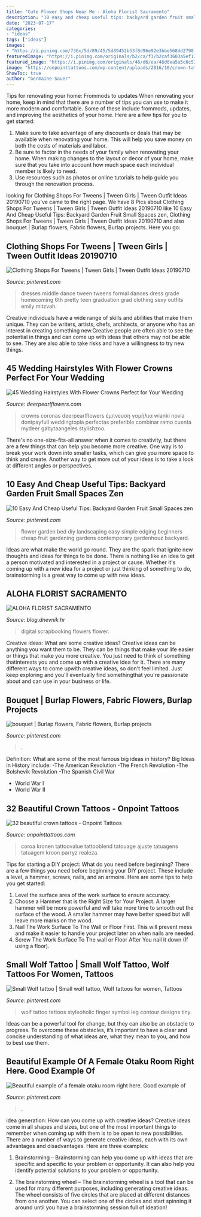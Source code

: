 ```yaml
---
title: "Cute Flower Shops Near Me - Aloha Florist Sacramento"
description: "10 easy and cheap useful tips: backyard garden fruit small spaces zen"
date: "2023-07-17"
categories:
- "ideas"
tags: ["ideas"]
images:
- "https://i.pinimg.com/736x/5d/89/45/5d89452b53f8d96e92e3bbe568dd2798.jpg"
featuredImage: "https://i.pinimg.com/originals/b2/ca/f3/b2caf3603a5ef13893074a43f940eb67.jpg"
featured_image: "https://i.pinimg.com/originals/46/d6/ea/46d6ea5a5c6c5398e3f139459c469c2f.jpg"
image: "https://onpointtattoos.com/wp-content/uploads/2016/10/crown-tattoo-design-22.jpg"
ShowToc: true
author: "Germaine Sauer"
---
```



Tips for renovating your home: Frommods to updates
When renovating your home, keep in mind that there are a number of tips you can use to make it more modern and comfortable. Some of these include frommods, updates, and improving the aesthetics of your home. Here are a few tips for you to get started: 
1. Make sure to take advantage of any discounts or deals that may be available when renovating your home. This will help you save money on both the costs of materials and labor. 
2. Be sure to factor in the needs of your family when renovating your home. When making changes to the layout or decor of your home, make sure that you take into account how much space each individual member is likely to need. 
3. Use resources such as photos or online tutorials to help guide you through the renovation process.

	

		
looking for Clothing Shops For Tweens | Tween Girls | Tween Outfit Ideas 20190710 you've came to the right page. We have 8 Pics about Clothing Shops For Tweens | Tween Girls | Tween Outfit Ideas 20190710 like 10 Easy And Cheap Useful Tips: Backyard Garden Fruit Small Spaces zen, Clothing Shops For Tweens | Tween Girls | Tween Outfit Ideas 20190710 and also bouquet | Burlap flowers, Fabric flowers, Burlap projects. Here you go:
		
    
## Clothing Shops For Tweens | Tween Girls | Tween Outfit Ideas 20190710

<img loading=lazy src="https://i.pinimg.com/736x/a5/e4/11/a5e41144f0f5ac6d4887244652f52eb1.jpg" onerror="this.onerror=null;this.src='https://tse1.mm.bing.net/th?id=OIP.0ERuYZnQulTfoK1rLhWwfAAAAA&amp;pid=15.1';" alt="Clothing Shops For Tweens | Tween Girls | Tween Outfit Ideas 20190710">

_Source: pinterest.com_

>dresses middle dance tween tweens formal dances dress grade homecoming 6th pretty teen graduation grad clothing sexy outfits emily mitzvah. 

	

Creative individuals have a wide range of skills and abilities that make them unique. They can be writers, artists, chefs, architects, or anyone who has an interest in creating something new.Creative people are often able to see the potential in things and can come up with ideas that others may not be able to see. They are also able to take risks and have a willingness to try new things.

    
## 45 Wedding Hairstyles With Flower Crowns Perfect For Your Wedding

<img loading=lazy src="https://www.deerpearlflowers.com/wp-content/uploads/2017/01/lavender-wedding-hairstyle-crown.jpg" onerror="this.onerror=null;this.src='https://tse2.mm.bing.net/th?id=OIP.g9LaPrmbkaGOajTt66ZsgQHaLH&amp;pid=15.1';" alt="45 Wedding Hairstyles With Flower Crowns Perfect for Your Wedding">

_Source: deerpearlflowers.com_

>crowns coronas deerpearlflowers έμπνευση γαμήλια wianki novia dontpayfull weddingtopia perfectas preferible combinar ramo cuenta mydeer gabytaangeles stylishzoo. 

	

There's no one-size-fits-all answer when it comes to creativity, but there are a few things that can help you become more creative. One way is to break your work down into smaller tasks, which can give you more space to think and create. Another way to get more out of your ideas is to take a look at different angles or perspectives.

    
## 10 Easy And Cheap Useful Tips: Backyard Garden Fruit Small Spaces Zen

<img loading=lazy src="https://i.pinimg.com/736x/5d/89/45/5d89452b53f8d96e92e3bbe568dd2798.jpg" onerror="this.onerror=null;this.src='https://tse1.mm.bing.net/th?id=OIP.-tRM-dz0b4CgavaqoGNY3AHaJ6&amp;pid=15.1';" alt="10 Easy And Cheap Useful Tips: Backyard Garden Fruit Small Spaces zen">

_Source: pinterest.com_

>flower garden bed diy landscaping easy simple edging beginners cheap fruit gardening gardens contemporary gardenhouz backyard. 

	

Ideas are what make the world go round. They are the spark that ignite new thoughts and ideas for things to be done. There is nothing like an idea to get a person motivated and interested in a project or cause. Whether it's coming up with a new idea for a project or just thinking of something to do, brainstorming is a great way to come up with new ideas.

    
## ALOHA FLORIST SACRAMENTO

<img loading=lazy src="http://bit.ly/r5JSFc" onerror="this.onerror=null;this.src='https://tse4.mm.bing.net/th?id=OIP._rAAIjHfA0wf2x5LSbfvKQHaHa&amp;pid=15.1';" alt="ALOHA FLORIST SACRAMENTO">

_Source: blog.dnevnik.hr_

>digital scrapbooking flowers flower. 

	

Creative ideas: What are some creative ideas?
Creative ideas can be anything you want them to be. They can be things that make your life easier or things that make you more creative. You just need to think of something thatinterests you and come up with a creative idea for it. There are many different ways to come upwith creative ideas, so don't feel limited. Just keep exploring and you'll eventually find somethingthat you're passionate about and can use in your business or life.

    
## Bouquet | Burlap Flowers, Fabric Flowers, Burlap Projects

<img loading=lazy src="https://i.pinimg.com/originals/46/d6/ea/46d6ea5a5c6c5398e3f139459c469c2f.jpg" onerror="this.onerror=null;this.src='https://tse4.mm.bing.net/th?id=OIP.0L54hNOzBhikuai2-sAHhwHaJ4&amp;pid=15.1';" alt="bouquet | Burlap flowers, Fabric flowers, Burlap projects">

_Source: pinterest.com_

>. 

	

Definition: What are some of the most famous big ideas in history?
Big Ideas in History include: 
-The American Revolution 
-The French Revolution 
-The Bolshevik Revolution 
-The Spanish Civil War 
- World War I 
- World War II

    
## 32 Beautiful Crown Tattoos - Onpoint Tattoos

<img loading=lazy src="https://onpointtattoos.com/wp-content/uploads/2016/10/crown-tattoo-design-22.jpg" onerror="this.onerror=null;this.src='https://tse1.mm.bing.net/th?id=OIP.tzs8oMRDKUv5TnLFfAjBzwHaHV&amp;pid=15.1';" alt="32 beautiful crown tattoos - Onpoint Tattoos">

_Source: onpointtattoos.com_

>coroa kronen tattoovalue tattooblend tatouage ajuste tatuagens tatuagem kroon parryz realeza. 

	

Tips for starting a DIY project: What do you need before beginning?
There are a few things you need before beginning your DIY project. These include a level, a hammer, screws, nails, and an armoire. Here are some tips to help you get started:
1. Level the surface area of the work surface to ensure accuracy.
2. Choose a Hammer that is the Right Size for Your Project. A larger hammer will be more powerful and will take more time to smooth out the surface of the wood. A smaller hammer may have better speed but will leave more marks on the wood.
3. Nail The Work Surface To The Wall or Floor First. This will prevent mess and make it easier to handle your project later on when nails are needed.
4. Screw The Work Surface To The wall or Floor After You nail it down (If using a floor).

    
## Small Wolf Tattoo | Small Wolf Tattoo, Wolf Tattoos For Women, Tattoos

<img loading=lazy src="https://i.pinimg.com/originals/b2/ca/f3/b2caf3603a5ef13893074a43f940eb67.jpg" onerror="this.onerror=null;this.src='https://tse1.mm.bing.net/th?id=OIP.RTZQz2T3AZik4eB1RUgkegHaJ4&amp;pid=15.1';" alt="Small Wolf tattoo | Small wolf tattoo, Wolf tattoos for women, Tattoos">

_Source: pinterest.com_

>wolf tattoo tattoos styleoholic finger symbol leg contour designs tiny. 

	

Ideas can be a powerful tool for change, but they can also be an obstacle to progress. To overcome these obstacles, it’s important to have a clear and concise understanding of what ideas are, what they mean to you, and how to best use them.

    
## Beautiful Example Of A Female Otaku Room Right Here. Good Example Of

<img loading=lazy src="https://i.pinimg.com/736x/d0/15/62/d015626d9796e65e6e180c6c19e465e4--skateboard-bedroom-otaku-room.jpg" onerror="this.onerror=null;this.src='https://tse4.mm.bing.net/th?id=OIP.E_uMt5BgXcKioOCWjh6oswHaE8&amp;pid=15.1';" alt="Beautiful example of a female otaku room right here. Good example of">

_Source: pinterest.com_

>. 

	

idea generation: How can you come up with creative ideas?
Creative ideas come in all shapes and sizes, but one of the most important things to remember when coming up with them is to be open to new possibilities. There are a number of ways to generate creative ideas, each with its own advantages and disadvantages. Here are three examples:
1. Brainstorming – Brainstorming can help you come up with ideas that are specific and specific to your problem or opportunity. It can also help you identify potential solutions to your problem or opportunity.

2. The brainstorming wheel – The brainstorming wheel is a tool that can be used for many different purposes, including generating creative ideas. The wheel consists of five circles that are placed at different distances from one another. You can select one of the circles and start spinning it around until you have a brainstorming session full of ideation!


